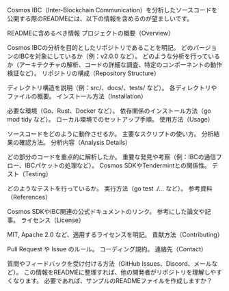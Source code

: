 Cosmos IBC（Inter-Blockchain Communication）を分析したソースコードを公開する際のREADMEには、以下の情報を含めるのが望ましいです。

READMEに含めるべき情報
プロジェクトの概要（Overview）

Cosmos IBCの分析を目的としたリポジトリであることを明記。
どのバージョンのIBCを対象にしているか（例：v2.0.0 など）。
どのような分析を行っているか（アーキテクチャの解析、コードの詳細な調査、特定のコンポーネントの動作検証など）。
リポジトリの構成（Repository Structure）

ディレクトリ構造を説明（例：src/、docs/、tests/ など）。
各ディレクトリやファイルの概要。
インストール方法（Installation）

必要な環境（Go、Rust、Docker など）。
依存関係のインストール方法（go mod tidy など）。
ローカル環境でのセットアップ手順。
使用方法（Usage）

ソースコードをどのように動作させるか。
主要なスクリプトの使い方。
分析結果の確認方法。
分析内容（Analysis Details）

どの部分のコードを重点的に解析したか。
重要な発見や考察（例：IBCの通信フロー、IBCパケットの処理など）。
Cosmos SDKやTendermintとの関係性。
テスト（Testing）

どのようなテストを行っているか。
実行方法（go test ./... など）。
参考資料（References）

Cosmos SDKやIBC関連の公式ドキュメントのリンク。
参考にした論文や記事。
ライセンス（License）

MIT, Apache 2.0 など、適用するライセンスを明記。
貢献方法（Contributing）

Pull Request や Issue のルール。
コーディング規約。
連絡先（Contact）

質問やフィードバックを受け付ける方法（GitHub Issues、Discord、メールなど）。
この情報をREADMEに整理すれば、他の開発者がリポジトリを理解しやすくなります。
必要であれば、サンプルのREADMEファイルを作成しますか？
